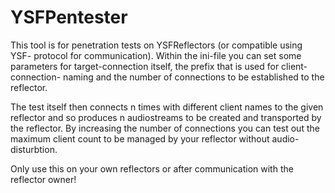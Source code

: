 # YSFPentester
This tool is for penetration tests on YSFReflectors (or compatible using YSF-
protocol for communication). Within the ini-file you can set some parameters
for target-connection itself, the prefix that is used for client-connection-
naming and the number of connections to be established to the reflector.

The test itself then connects n times with different client names to the
given reflector and so produces n audiostreams to be created and transported
by the reflector. By increasing the number of connections you can test out
the maximum client count to be managed by your reflector without audio-
disturbtion.

Only use this on your own reflectors or after communication with the reflector
owner!

